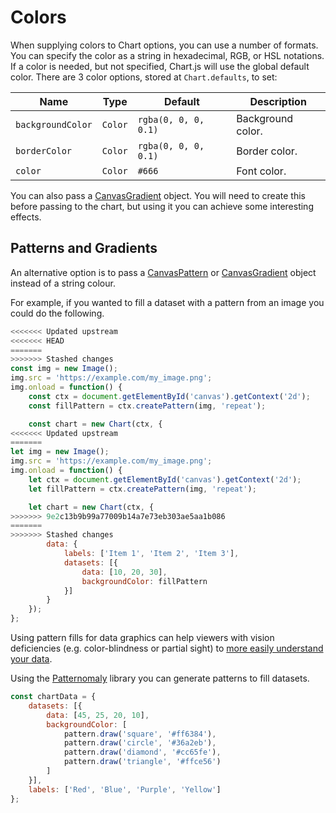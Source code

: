 # Colors

When supplying colors to Chart options, you can use a number of formats. You can specify the color as a string in hexadecimal, RGB, or HSL notations. If a color is needed, but not specified, Chart.js will use the global default color. There are 3 color options, stored at `Chart.defaults`, to set:

| Name | Type | Default | Description
| ---- | ---- | ------- | -----------
| `backgroundColor` | `Color` | `rgba(0, 0, 0, 0.1)` | Background color.
| `borderColor` | `Color` | `rgba(0, 0, 0, 0.1)` | Border color.
| `color` | `Color` | `#666` | Font color.

You can also pass a [CanvasGradient](https://developer.mozilla.org/en-US/docs/Web/API/CanvasGradient) object. You will need to create this before passing to the chart, but using it you can achieve some interesting effects.

## Patterns and Gradients

An alternative option is to pass a [CanvasPattern](https://developer.mozilla.org/en-US/docs/Web/API/CanvasPattern) or [CanvasGradient](https://developer.mozilla.org/en/docs/Web/API/CanvasGradient) object instead of a string colour.

For example, if you wanted to fill a dataset with a pattern from an image you could do the following.

```javascript
<<<<<<< Updated upstream
<<<<<<< HEAD
=======
>>>>>>> Stashed changes
const img = new Image();
img.src = 'https://example.com/my_image.png';
img.onload = function() {
    const ctx = document.getElementById('canvas').getContext('2d');
    const fillPattern = ctx.createPattern(img, 'repeat');

    const chart = new Chart(ctx, {
<<<<<<< Updated upstream
=======
let img = new Image();
img.src = 'https://example.com/my_image.png';
img.onload = function() {
    let ctx = document.getElementById('canvas').getContext('2d');
    let fillPattern = ctx.createPattern(img, 'repeat');

    let chart = new Chart(ctx, {
>>>>>>> 9e2c13b9b99a77009b14a7e73eb303ae5aa1b086
=======
>>>>>>> Stashed changes
        data: {
            labels: ['Item 1', 'Item 2', 'Item 3'],
            datasets: [{
                data: [10, 20, 30],
                backgroundColor: fillPattern
            }]
        }
    });
};
```

Using pattern fills for data graphics can help viewers with vision deficiencies (e.g. color-blindness or partial sight) to [more easily understand your data](http://betweentwobrackets.com/data-graphics-and-colour-vision/).

Using the [Patternomaly](https://github.com/ashiguruma/patternomaly) library you can generate patterns to fill datasets.

```javascript
const chartData = {
    datasets: [{
        data: [45, 25, 20, 10],
        backgroundColor: [
            pattern.draw('square', '#ff6384'),
            pattern.draw('circle', '#36a2eb'),
            pattern.draw('diamond', '#cc65fe'),
            pattern.draw('triangle', '#ffce56')
        ]
    }],
    labels: ['Red', 'Blue', 'Purple', 'Yellow']
};
```
